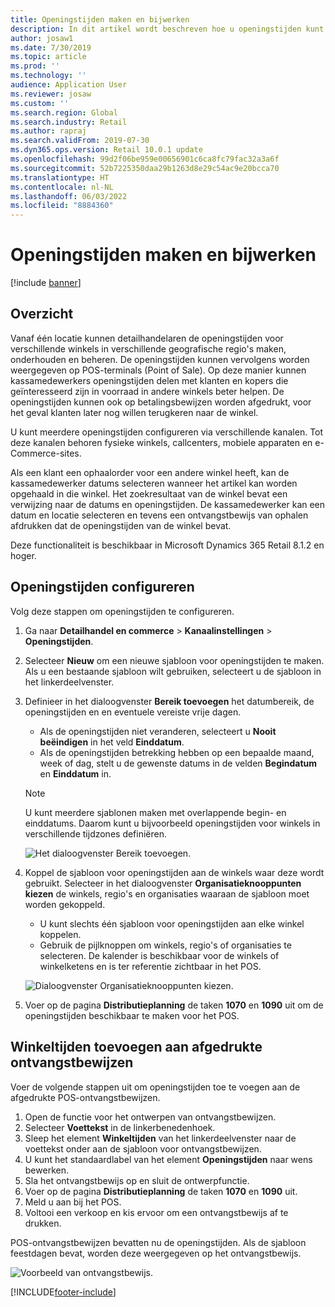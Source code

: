 ```yaml
---
title: Openingstijden maken en bijwerken
description: In dit artikel wordt beschreven hoe u openingstijden kunt maken en bijwerken in Commerce Headquarters.
author: josaw1
ms.date: 7/30/2019
ms.topic: article
ms.prod: ''
ms.technology: ''
audience: Application User
ms.reviewer: josaw
ms.custom: ''
ms.search.region: Global
ms.search.industry: Retail
ms.author: rapraj
ms.search.validFrom: 2019-07-30
ms.dyn365.ops.version: Retail 10.0.1 update
ms.openlocfilehash: 99d2f06be959e00656901c6ca8fc79fac32a3a6f
ms.sourcegitcommit: 52b7225350daa29b1263d8e29c54ac9e20bcca70
ms.translationtype: HT
ms.contentlocale: nl-NL
ms.lasthandoff: 06/03/2022
ms.locfileid: "8884360"
---
```

# <a name="create-and-update-store-hours"></a>Openingstijden maken en bijwerken

[!include [banner](../../includes/banner.md)]

## <a name="overview"></a>Overzicht

Vanaf één locatie kunnen detailhandelaren de openingstijden voor verschillende winkels in verschillende geografische regio's maken, onderhouden en beheren. De openingstijden kunnen vervolgens worden weergegeven op POS-terminals (Point of Sale). Op deze manier kunnen kassamedewerkers openingstijden delen met klanten en kopers die geïnteresseerd zijn in voorraad in andere winkels beter helpen. De openingstijden kunnen ook op betalingsbewijzen worden afgedrukt, voor het geval klanten later nog willen terugkeren naar de winkel.

U kunt meerdere openingstijden configureren via verschillende kanalen. Tot deze kanalen behoren fysieke winkels, callcenters, mobiele apparaten en e-Commerce-sites.

Als een klant een ophaalorder voor een andere winkel heeft, kan de kassamedewerker datums selecteren wanneer het artikel kan worden opgehaald in die winkel. Het zoekresultaat van de winkel bevat een verwijzing naar de datums en openingstijden. De kassamedewerker kan een datum en locatie selecteren en tevens een ontvangstbewijs van ophalen afdrukken dat de openingstijden van de winkel bevat.

Deze functionaliteit is beschikbaar in Microsoft Dynamics 365 Retail 8.1.2 en hoger.

## <a name="configure-store-hours"></a>Openingstijden configureren

Volg deze stappen om openingstijden te configureren.

1. Ga naar **Detailhandel en commerce** \> **Kanaalinstellingen** \> **Openingstijden**.
2. Selecteer **Nieuw** om een nieuwe sjabloon voor openingstijden te maken. Als u een bestaande sjabloon wilt gebruiken, selecteert u de sjabloon in het linkerdeelvenster.
3. Definieer in het dialoogvenster **Bereik toevoegen** het datumbereik, de openingstijden en en eventuele vereiste vrije dagen.

    - Als de openingstijden niet veranderen, selecteert u **Nooit beëindigen** in het veld **Einddatum**.
    - Als de openingstijden betrekking hebben op een bepaalde maand, week of dag, stelt u de gewenste datums in de velden **Begindatum** en **Einddatum** in.

    > [!NOTE]
    > U kunt meerdere sjablonen maken met overlappende begin- en einddatums. Daarom kunt u bijvoorbeeld openingstijden voor winkels in verschillende tijdzones definiëren.

    ![Het dialoogvenster Bereik toevoegen.](../dev-itpro/media/Storehours1.png "Het dialoogvenster Bereik toevoegen")

4. Koppel de sjabloon voor openingstijden aan de winkels waar deze wordt gebruikt. Selecteer in het dialoogvenster **Organisatieknooppunten kiezen** de winkels, regio's en organisaties waaraan de sjabloon moet worden gekoppeld.

    - U kunt slechts één sjabloon voor openingstijden aan elke winkel koppelen.
    - Gebruik de pijlknoppen om winkels, regio's of organisaties te selecteren. De kalender is beschikbaar voor de winkels of winkelketens en is ter referentie zichtbaar in het POS.

    ![Dialoogvenster Organisatieknooppunten kiezen.](../dev-itpro/media/Storehours2.png "Dialoogvenster Organisatieknooppunten kiezen")

5. Voer op de pagina **Distributieplanning** de taken **1070** en **1090** uit om de openingstijden beschikbaar te maken voor het POS.

## <a name="add-store-hours-to-printed-receipts"></a>Winkeltijden toevoegen aan afgedrukte ontvangstbewijzen

Voer de volgende stappen uit om openingstijden toe te voegen aan de afgedrukte POS-ontvangstbewijzen.

1. Open de functie voor het ontwerpen van ontvangstbewijzen.
2. Selecteer **Voettekst** in de linkerbenedenhoek.
3. Sleep het element **Winkeltijden** van het linkerdeelvenster naar de voettekst onder aan de sjabloon voor ontvangstbewijzen.
4. U kunt het standaardlabel van het element **Openingstijden** naar wens bewerken.
5. Sla het ontvangstbewijs op en sluit de ontwerpfunctie.
6. Voer op de pagina **Distributieplanning** de taken **1070** en **1090** uit.
7. Meld u aan bij het POS.
8. Voltooi een verkoop en kis ervoor om een ontvangstbewijs af te drukken.

POS-ontvangstbewijzen bevatten nu de openingstijden. Als de sjabloon feestdagen bevat, worden deze weergegeven op het ontvangstbewijs.

![Voorbeeld van ontvangstbewijs.](../dev-itpro/media/Storehours3.png "Voorbeeld van ontvangstbewijs")


[!INCLUDE[footer-include](../../includes/footer-banner.md)]
